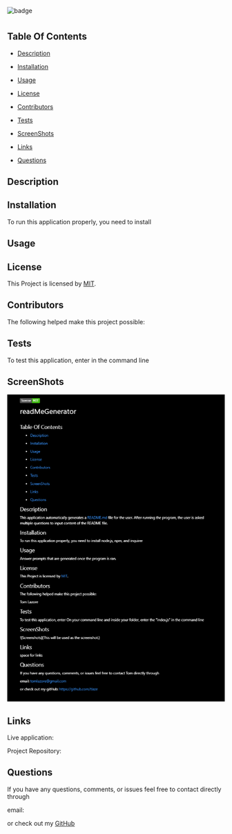 

  ![badge](https://img.shields.io/badge/license-MIT-brightgreen)
  
  # 
  

  ## Table Of Contents

  * [Description](#description)

  * [Installation](#installation)

  * [Usage](#usage)

  * [License](#license)

  * [Contributors](#contributors)

  * [Tests](#tests)

  * [ScreenShots](#screenshots)

  * [Links](#links)

  * [Questions](#questions)

  ## Description

  
  
  ## Installation

  To run this application properly, you need to install 
  

  ## Usage
  
  
  
  
  ## License
  
  This Project is licensed by [MIT](https://choosealicense.com/licenses/mit/).
  
  ## Contributors
  
  The following helped make this project possible:

  
  
  
  ## Tests
  
  To test this application, enter  in the command line

  ## ScreenShots

  ![Screenshots](assets\images\markdown_img.png)

  ## Links

  Live application: 

  Project Repository: 
  
  
  ## Questions

  If you have any questions, comments, or issues feel free to contact  directly through
  
  email: 

  or check out my [GitHub]()

  